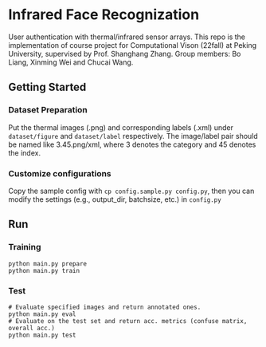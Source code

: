 # Infrared Face Recognization

User authentication with thermal/infrared sensor arrays. This repo is the implementation of course project for Computational Vison (22fall) at Peking University, supervised by Prof. Shanghang Zhang. Group members: Bo Liang, Xinming Wei and Chucai Wang.

## Getting Started

### Dataset Preparation
Put the thermal images (.png) and corresponding labels (.xml) under `dataset/figure` and `dataset/label` respectively. The image/label pair should be named like 3.45.png/xml, where 3 denotes the category and 45 denotes the index.

### Customize configurations
Copy the sample config with `cp config.sample.py config.py`, then you can modify the settings (e.g., output_dir, batchsize, etc.) in `config.py`

## Run

### Training
```shell
python main.py prepare
python main.py train
```

### Test
```shell
# Evaluate specified images and return annotated ones.
python main.py eval
# Evaluate on the test set and return acc. metrics (confuse matrix, overall acc.)
python main.py test
```

